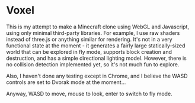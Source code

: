 Voxel
=====

This is my attempt to make a Minecraft clone using WebGL and Javascript, using only minimal third-party libraries. For example, I use raw shaders instead of three.js or anything similar for rendering. It's not in a very functional state at the moment - it generates a fairly large statically-sized world that can be explored in fly mode, supports block creation and destruction, and has a simple directional lighting model. However, there is no collision detection implemented yet, so it's not much fun to explore.

Also, I haven't done any testing except in Chrome, and I believe the WASD controls are set to Dvorak mode at the moment...

Anyway, WASD to move, mouse to look, enter to switch to fly mode.
